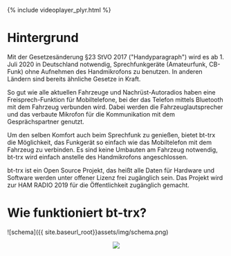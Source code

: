 {% include videoplayer_plyr.html %}

# Hintergrund

Mit der Gesetzesänderung §23 StVO 2017 ("Handyparagraph") wird es ab 1. Juli
2020 in Deutschland notwendig, Sprechfunkgeräte (Amateurfunk, CB-Funk) ohne
Aufnehmen des Handmikrofons zu benutzen. In anderen Ländern sind bereits ähnliche
Gesetze in Kraft.

So gut wie alle aktuellen Fahrzeuge und Nachrüst-Autoradios haben eine
Freisprech-Funktion für Mobiltelefone, bei der das Telefon mittels Bluetooth mit
dem Fahrzeug verbunden wird. Dabei werden die Fahrzeuglautsprecher und das
verbaute Mikrofon für die Kommunikation mit dem Gesprächspartner genutzt.

Um den selben Komfort auch beim Sprechfunk zu genießen, bietet bt-trx die
Möglichkeit, das Funkgerät so einfach wie das Mobiltelefon mit dem Fahrzeug zu
verbinden. Es sind keine Umbauten am Fahrzeug notwendig, bt-trx wird einfach
anstelle des Handmikrofons angeschlossen.

bt-trx ist ein Open Source Projekt, das heißt alle Daten für Hardware und
Software werden unter offener Lizenz frei zugänglich sein.
Das Projekt wird zur HAM RADIO 2019 für die Öffentlichkeit zugänglich gemacht.

# Wie funktioniert bt-trx?

![schema]({{ site.baseurl_root}}assets/img/schema.png)

<p style='text-align: center'><img src='{{ site.baseurl_root}}assets/img/bt-trx_v2.jpg'></p>